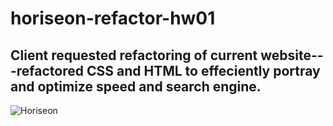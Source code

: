 # horiseon-refactor-hw01
## Client requested refactoring of current website---refactored CSS and HTML to effeciently portray and optimize speed and search engine. 


![Horiseon](horiseon-refactor-hw01/assets/images/screenshot.png)
